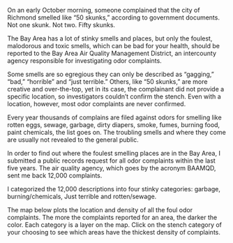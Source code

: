 On an early October morning, someone complained that the city of Richmond smelled like “50 skunks,” according to government documents. Not one skunk. Not two. Fifty skunks. 

The Bay Area has a lot of stinky smells and places, but only the foulest, malodorous and toxic smells, which can be bad for your health, should be reported to the Bay Area Air Quality Management District, an intercounty agency responsible for investigating odor complaints. 

Some smells are so egregious they can only be described as “gagging,” “bad,” “horrible” and “just terrible.” Others, like “50 skunks,” are more creative and over-the-top, yet in its case, the complainant did not provide a specific location, so investigators couldn’t confirm the stench. Even with a location, however, most odor complaints are never confirmed.  

Every year thousands of complains are filed against odors for smelling like rotten eggs, sewage, garbage, dirty diapers, smoke, fumes, burning food, paint chemicals, the list goes on. The troubling smells and where they come are usually not revealed to the general public. 

In order to find out where the foulest smelling places are in the Bay Area, I submitted a public records request for all odor complaints within the last five years. The air quality agency, which goes by the acronym BAAMQD, sent me back 12,000 complaints.

I categorized the 12,000 descriptions into four stinky categories: garbage, burning/chemicals, Just terrible and rotten/sewage. 

The map below plots the location and density of all the foul odor complaints. The more the complaints reported for an area, the  darker the color. Each category is a layer on the map. Click on the stench category of your choosing to see which areas have the thickest density of complaints. 
